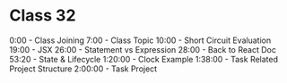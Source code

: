 # Class 32

0:00 - Class Joining
7:00 - Class Topic
10:00 - Short Circuit Evaluation
19:00 - JSX
26:00 - Statement vs Expression
28:00 - Back to React Doc
53:20 - State & Lifecycle
1:20:00 - Clock Example
1:38:00 - Task Related Project Structure
2:00:00 - Task Project
